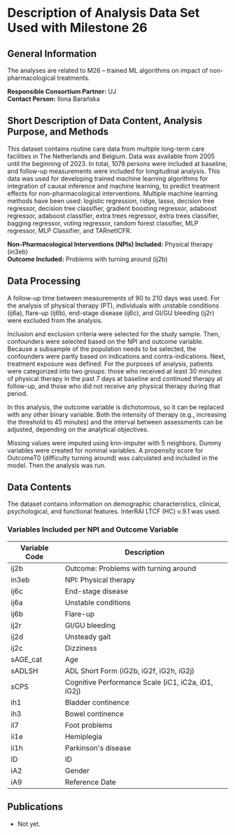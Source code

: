 # Description of Analysis Data Set Used with Milestone 26

## General Information
The analyses are related to M26 – trained ML algorithms on impact of non-pharmacological treatments.

**Responsible Consortium Partner:** UJ  
**Contact Person:** Ilona Barańska

## Short Description of Data Content, Analysis Purpose, and Methods
This dataset contains routine care data from multiple long-term care facilities in The Netherlands and Belgium. Data was available from 2005 until the beginning of 2023. In total, 1078 persons were included at baseline, and follow-up measurements were included for longitudinal analysis. This data was used for developing trained machine learning algorithms for integration of causal inference and machine learning, to predict treatment effects for non-pharmacological interventions. Multiple machine learning methods have been used: logistic regression, ridge, lasso, decision tree regressor, decision tree classifier, gradient boosting regressor, adaboost regressor, adaboost classifier, extra trees regressor, extra trees classifier, bagging regressor, voting regressor, random forest classifier, MLP regressor, MLP Classifier, and TARnetICFR.

**Non-Pharmacological Interventions (NPIs) Included:** Physical therapy (in3eb)  
**Outcome Included:** Problems with turning around (ij2b)

## Data Processing
A follow-up time between measurements of 90 to 210 days was used. For the analysis of physical therapy (PT), individuals with unstable conditions (ij6a), flare-up (ij6b), end-stage disease (ij6c), and GI/GU bleeding (ij2r) were excluded from the analysis.

Inclusion and exclusion criteria were selected for the study sample. Then, confounders were selected based on the NPI and outcome variable. Because a subsample of the population needs to be selected, the confounders were partly based on indications and contra-indications. Next, treatment exposure was defined. For the purposes of analysis, patients were categorized into two groups: those who received at least 30 minutes of physical therapy in the past 7 days at baseline and continued therapy at follow-up, and those who did not receive any physical therapy during that period.

In this analysis, the outcome variable is dichotomous, so it can be replaced with any other binary variable. Both the intensity of therapy (e.g., increasing the threshold to 45 minutes) and the interval between assessments can be adjusted, depending on the analytical objectives.

Missing values were imputed using knn-imputer with 5 neighbors. Dummy variables were created for nominal variables. A propensity score for OutcomeT0 (difficulty turning around) was calculated and included in the model. Then the analysis was run.

## Data Contents
The dataset contains information on demographic characteristics, clinical, psychological, and functional features. InterRAI LTCF (HC) v.9.1 was used.

### Variables Included per NPI and Outcome Variable
| Variable Code | Description                          |
|---------------|--------------------------------------|
| ij2b          | Outcome: Problems with turning around |
| in3eb         | NPI: Physical therapy                |
| ij6c          | End-stage disease                    |
| ij6a          | Unstable conditions                  |
| ij6b          | Flare-up                             |
| ij2r          | GI/GU bleeding                       |
| ij2d          | Unsteady gait                        |
| ij2c          | Dizziness                            |
| sAGE_cat      | Age                                  |
| sADLSH        | ADL Short Form (iG2b, iG2f, iG2h, iG2j) |
| sCPS          | Cognitive Performance Scale (iC1, iC2a, iD1, iG2j) |
| ih1           | Bladder continence                   |
| ih3           | Bowel continence                     |
| il7           | Foot problems                        |
| ii1e          | Hemiplegia                           |
| ii1h          | Parkinson's disease                  |
| ID            | ID                                   |
| iA2           | Gender                               |
| iA9           | Reference Date                       |

## Publications
- Not yet.